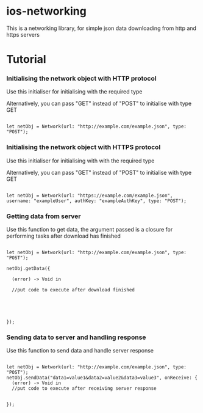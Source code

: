 # ios-networking
This is a networking library, for simple json data downloading from http and https servers

<h1>Tutorial</h1>
<h3>Initialising the network object with HTTP protocol</h3>
<p>Use this initialiser for initialising with the required type</p>
<p>Alternatively, you can pass "GET" instead of "POST" to initialise with type GET</p>
<code>
let netObj = Network(url: "http://example.com/example.json", type: "POST");
</code>
<h3>Initialising the network object with HTTPS protocol</h3>
<p>Use this initialiser for initialising with with the required type</p>
<p>Alternatively, you can pass "GET" instead of "POST" to initialise with type GET</p>
<code>
let netObj = Network(url: "https://example.com/example.json", username: "exampleUser", authKey: "exampleAuthKey", type: "POST");
</code>
<h3>Getting data from server</h3>
<p>Use this function to get data, the argument passed is a closure for performing tasks after download has finished</p>
<code>
let netObj = Network(url: "http://example.com/example.json", type: "POST");<br>
netObj.getData({<br>
  (error) -> Void in<br>
  //put code to execute after download finished<br>
  <br>
  
});
</code>
<h3>Sending data to server and handling response</h3>
<p>Use this function to send data and handle server response</p>
<code>
let netObj = Network(url: "http://example.com/example.json", type: "POST");
netObj.sendData("data1=value1&data2=value2&data3=value3", onReceive: {
  (error) -> Void in 
  //put code to execute after receiving server response
  
});
</code>
